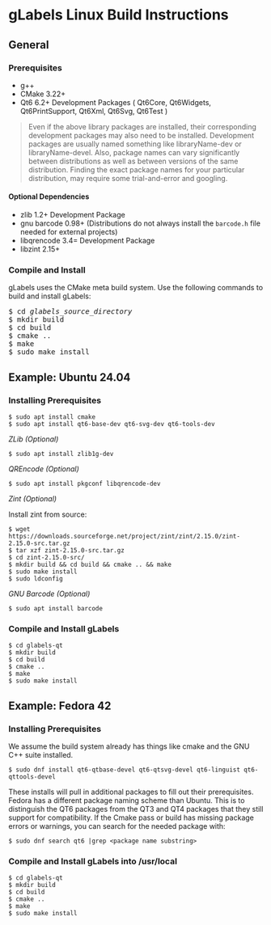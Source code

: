 gLabels Linux Build Instructions
================================

## General
### Prerequisites

- g++
- CMake 3.22+
- Qt6 6.2+ Development Packages ( Qt6Core, Qt6Widgets, Qt6PrintSupport, Qt6Xml, Qt6Svg, Qt6Test )


> Even if the above library packages are installed, their corresponding development packages
> may also need to be installed.  Development packages are usually named something like
> libraryName-dev or libraryName-devel.  Also, package names can vary significantly between
> distributions as well as between versions of the same distribution.  Finding the exact package
> names for your particular distribution, may require some trial-and-error and googling.

#### Optional Dependencies

- zlib 1.2+ Development Package
- gnu barcode 0.98+ (Distributions do not always install the `barcode.h` file needed for external projects)
- libqrencode 3.4= Development Package
- libzint 2.15+


### Compile and Install

gLabels uses the CMake meta build system.  Use the following commands to build and install gLabels:

<pre>
$ cd <i>glabels_source_directory</i>
$ mkdir build
$ cd build
$ cmake ..
$ make
$ sudo make install
</pre>


## Example: Ubuntu 24.04

### Installing Prerequisites
```
$ sudo apt install cmake
$ sudo apt install qt6-base-dev qt6-svg-dev qt6-tools-dev
```

_ZLib (Optional)_
```
$ sudo apt install zlib1g-dev
```

_QREncode (Optional)_
```
$ sudo apt install pkgconf libqrencode-dev
```
_Zint (Optional)_

Install zint from source:
```
$ wget https://downloads.sourceforge.net/project/zint/zint/2.15.0/zint-2.15.0-src.tar.gz
$ tar xzf zint-2.15.0-src.tar.gz
$ cd zint-2.15.0-src/
$ mkdir build && cd build && cmake .. && make
$ sudo make install
$ sudo ldconfig
```

_GNU Barcode (Optional)_

```
$ sudo apt install barcode
```

### Compile and Install gLabels

```
$ cd glabels-qt
$ mkdir build
$ cd build
$ cmake ..
$ make
$ sudo make install
```


## Example: Fedora 42

### Installing Prerequisites
We assume the build system already has things like cmake and the GNU C++ suite installed.

```
$ sudo dnf install qt6-qtbase-devel qt6-qtsvg-devel qt6-linguist qt6-qttools-devel
```
These installs will pull in additional packages to fill out their prerequisites.
Fedora has a different package naming scheme than Ubuntu. This is to distinguish the QT6
packages from the QT3 and QT4 packages that they still support for compatibility.
If the Cmake pass or build has missing package errors or warnings, you can search for the needed
package with:
```
$ sudo dnf search qt6 |grep <package name substring>
```

### Compile and Install gLabels into /usr/local
```
$ cd glabels-qt
$ mkdir build
$ cd build
$ cmake ..
$ make
$ sudo make install

```
